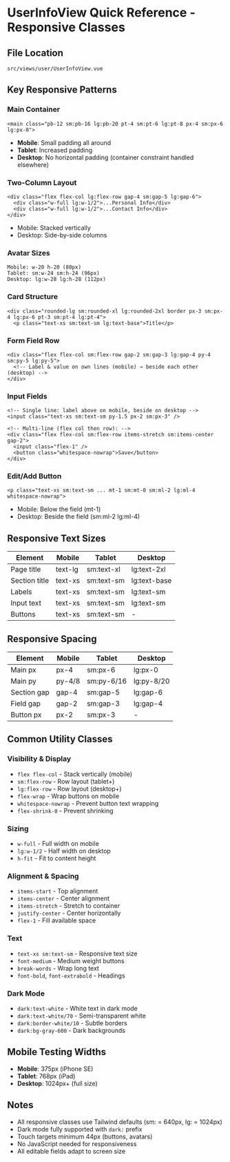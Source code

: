 # UserInfoView Quick Reference - Responsive Classes

## File Location
`src/views/user/UserInfoView.vue`

## Key Responsive Patterns

### Main Container
```vue
<main class="pb-12 sm:pb-16 lg:pb-20 pt-4 sm:pt-6 lg:pt-8 px-4 sm:px-6 lg:px-0">
```
- **Mobile**: Small padding all around
- **Tablet**: Increased padding
- **Desktop**: No horizontal padding (container constraint handled elsewhere)

### Two-Column Layout
```vue
<div class="flex flex-col lg:flex-row gap-4 sm:gap-5 lg:gap-6">
  <div class="w-full lg:w-1/2">...Personal Info</div>
  <div class="w-full lg:w-1/2">...Contact Info</div>
</div>
```
- Mobile: Stacked vertically
- Desktop: Side-by-side columns

### Avatar Sizes
```
Mobile: w-20 h-20 (80px)
Tablet: sm:w-24 sm:h-24 (96px)
Desktop: lg:w-28 lg:h-28 (112px)
```

### Card Structure
```vue
<div class="rounded-lg sm:rounded-xl lg:rounded-2xl border px-3 sm:px-4 lg:px-6 pt-3 sm:pt-4 lg:pt-4">
  <p class="text-xs sm:text-sm lg:text-base">Title</p>
```

### Form Field Row
```vue
<div class="flex flex-col sm:flex-row gap-2 sm:gap-3 lg:gap-4 py-4 sm:py-5 lg:py-5">
  <!-- Label & value on own lines (mobile) → beside each other (desktop) -->
</div>
```

### Input Fields
```vue
<!-- Single line: label above on mobile, beside on desktop -->
<input class="text-xs sm:text-sm py-1.5 px-2 sm:px-3" />

<!-- Multi-line (flex col then row): -->
<div class="flex flex-col sm:flex-row items-stretch sm:items-center gap-2">
  <input class="flex-1" />
  <button class="whitespace-nowrap">Save</button>
</div>
```

### Edit/Add Button
```vue
<p class="text-xs sm:text-sm ... mt-1 sm:mt-0 sm:ml-2 lg:ml-4 whitespace-nowrap">
```
- Mobile: Below the field (mt-1)
- Desktop: Beside the field (sm:ml-2 lg:ml-4)

## Responsive Text Sizes

| Element | Mobile | Tablet | Desktop |
|---------|--------|--------|---------|
| Page title | text-lg | sm:text-xl | lg:text-2xl |
| Section title | text-xs | sm:text-sm | lg:text-base |
| Labels | text-xs | sm:text-sm | lg:text-sm |
| Input text | text-xs | sm:text-sm | lg:text-sm |
| Buttons | text-xs | sm:text-sm | - |

## Responsive Spacing

| Element | Mobile | Tablet | Desktop |
|---------|--------|--------|---------|
| Main px | px-4 | sm:px-6 | lg:px-0 |
| Main py | py-4/8 | sm:py-6/16 | lg:py-8/20 |
| Section gap | gap-4 | sm:gap-5 | lg:gap-6 |
| Field gap | gap-2 | sm:gap-3 | lg:gap-4 |
| Button px | px-2 | sm:px-3 | - |

## Common Utility Classes

### Visibility & Display
- `flex flex-col` - Stack vertically (mobile)
- `sm:flex-row` - Row layout (tablet+)
- `lg:flex-row` - Row layout (desktop+)
- `flex-wrap` - Wrap buttons on mobile
- `whitespace-nowrap` - Prevent button text wrapping
- `flex-shrink-0` - Prevent shrinking

### Sizing
- `w-full` - Full width on mobile
- `lg:w-1/2` - Half width on desktop
- `h-fit` - Fit to content height

### Alignment & Spacing
- `items-start` - Top alignment
- `items-center` - Center alignment
- `items-stretch` - Stretch to container
- `justify-center` - Center horizontally
- `flex-1` - Fill available space

### Text
- `text-xs sm:text-sm` - Responsive text size
- `font-medium` - Medium weight buttons
- `break-words` - Wrap long text
- `font-bold`, `font-extrabold` - Headings

### Dark Mode
- `dark:text-white` - White text in dark mode
- `dark:text-white/70` - Semi-transparent white
- `dark:border-white/10` - Subtle borders
- `dark:bg-gray-600` - Dark backgrounds

## Mobile Testing Widths
- **Mobile**: 375px (iPhone SE)
- **Tablet**: 768px (iPad)
- **Desktop**: 1024px+ (full size)

## Notes
- All responsive classes use Tailwind defaults (sm: = 640px, lg: = 1024px)
- Dark mode fully supported with `dark:` prefix
- Touch targets minimum 44px (buttons, avatars)
- No JavaScript needed for responsiveness
- All editable fields adapt to screen size

